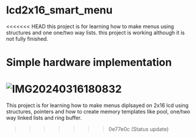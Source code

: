 # lcd2x16_smart_menu
<<<<<<< HEAD
this project is for learning how to make menus using structures and one one/two way lists.
this project is working although it is not fully finished.

# Simple hardware implementation 
![IMG20240316180832](https://github.com/Devraux/lcd2x16_smart_menu/assets/121176761/edc57934-a218-4e01-8866-48a847cdf673)
=======
This project is for learning how to make menus diplsayed on 2x16 lcd using structures, pointers and how to create memory templates like pool, one/two way linked lists and ring buffer.
>>>>>>> 0e77e0c (Status update)

